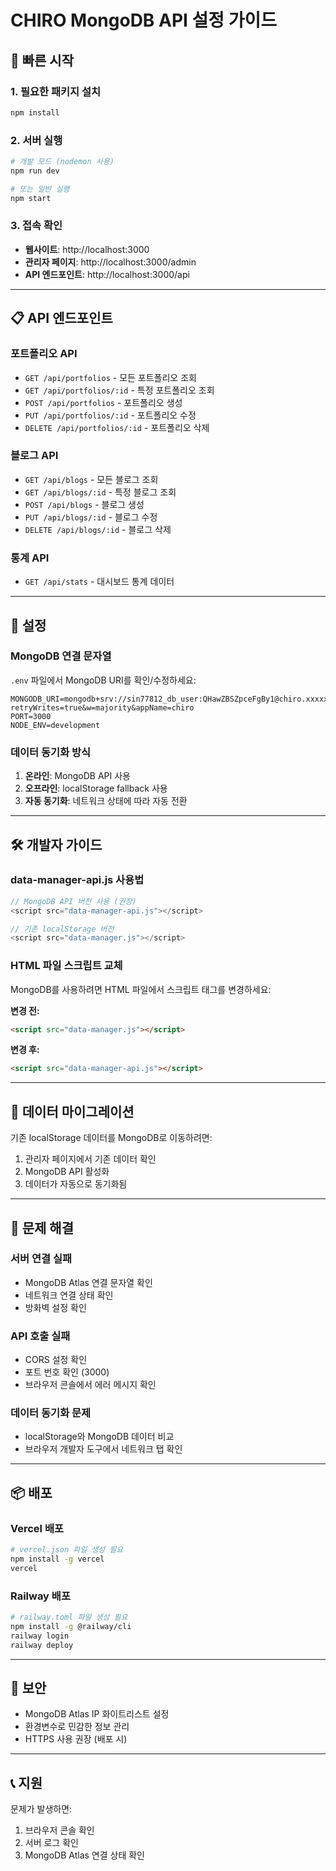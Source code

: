# CHIRO MongoDB API 설정 가이드

## 🚀 빠른 시작

### 1. 필요한 패키지 설치
```bash
npm install
```

### 2. 서버 실행
```bash
# 개발 모드 (nodemon 사용)
npm run dev

# 또는 일반 실행
npm start
```

### 3. 접속 확인
- **웹사이트**: http://localhost:3000
- **관리자 페이지**: http://localhost:3000/admin
- **API 엔드포인트**: http://localhost:3000/api

---

## 📋 API 엔드포인트

### 포트폴리오 API
- `GET /api/portfolios` - 모든 포트폴리오 조회
- `GET /api/portfolios/:id` - 특정 포트폴리오 조회
- `POST /api/portfolios` - 포트폴리오 생성
- `PUT /api/portfolios/:id` - 포트폴리오 수정
- `DELETE /api/portfolios/:id` - 포트폴리오 삭제

### 블로그 API
- `GET /api/blogs` - 모든 블로그 조회
- `GET /api/blogs/:id` - 특정 블로그 조회
- `POST /api/blogs` - 블로그 생성
- `PUT /api/blogs/:id` - 블로그 수정
- `DELETE /api/blogs/:id` - 블로그 삭제

### 통계 API
- `GET /api/stats` - 대시보드 통계 데이터

---

## 🔧 설정

### MongoDB 연결 문자열
`.env` 파일에서 MongoDB URI를 확인/수정하세요:

```env
MONGODB_URI=mongodb+srv://sin77812_db_user:QHawZBSZpceFgBy1@chiro.xxxxx.mongodb.net/chiro_db?retryWrites=true&w=majority&appName=chiro
PORT=3000
NODE_ENV=development
```

### 데이터 동기화 방식
1. **온라인**: MongoDB API 사용
2. **오프라인**: localStorage fallback 사용
3. **자동 동기화**: 네트워크 상태에 따라 자동 전환

---

## 🛠️ 개발자 가이드

### data-manager-api.js 사용법
```javascript
// MongoDB API 버전 사용 (권장)
<script src="data-manager-api.js"></script>

// 기존 localStorage 버전
<script src="data-manager.js"></script>
```

### HTML 파일 스크립트 교체
MongoDB를 사용하려면 HTML 파일에서 스크립트 태그를 변경하세요:

**변경 전:**
```html
<script src="data-manager.js"></script>
```

**변경 후:**
```html
<script src="data-manager-api.js"></script>
```

---

## 🔄 데이터 마이그레이션

기존 localStorage 데이터를 MongoDB로 이동하려면:

1. 관리자 페이지에서 기존 데이터 확인
2. MongoDB API 활성화
3. 데이터가 자동으로 동기화됨

---

## 🚨 문제 해결

### 서버 연결 실패
- MongoDB Atlas 연결 문자열 확인
- 네트워크 연결 상태 확인
- 방화벽 설정 확인

### API 호출 실패
- CORS 설정 확인
- 포트 번호 확인 (3000)
- 브라우저 콘솔에서 에러 메시지 확인

### 데이터 동기화 문제
- localStorage와 MongoDB 데이터 비교
- 브라우저 개발자 도구에서 네트워크 탭 확인

---

## 📦 배포

### Vercel 배포
```bash
# vercel.json 파일 생성 필요
npm install -g vercel
vercel
```

### Railway 배포
```bash
# railway.toml 파일 생성 필요
npm install -g @railway/cli
railway login
railway deploy
```

---

## 🔐 보안

- MongoDB Atlas IP 화이트리스트 설정
- 환경변수로 민감한 정보 관리
- HTTPS 사용 권장 (배포 시)

---

## 📞 지원

문제가 발생하면:
1. 브라우저 콘솔 확인
2. 서버 로그 확인
3. MongoDB Atlas 연결 상태 확인